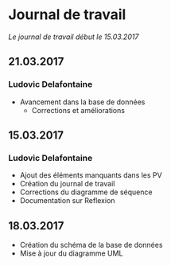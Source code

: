 # Journal de travail
*Le journal de travail début le 15.03.2017*

## 21.03.2017
### Ludovic Delafontaine
* Avancement dans la base de données
    * Corrections et améliorations

## 15.03.2017
### Ludovic Delafontaine
* Ajout des éléments manquants dans les PV
* Création du journal de travail
* Corrections du diagramme de séquence
* Documentation sur Reflexion

## 18.03.2017
* Création du schéma de la base de données
* Mise à jour du diagramme UML

